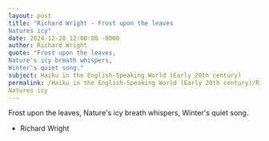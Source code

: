 ```yaml
---
layout: post
title: "Richard Wright - Frost upon the leaves
Natures icy"
date: 2024-12-28 12:00:00 -0000
author: Richard Wright
quote: "Frost upon the leaves,
Nature's icy breath whispers,
Winter's quiet song."
subject: Haiku in the English-Speaking World (Early 20th century)
permalink: /Haiku in the English-Speaking World (Early 20th century)/Richard Wright/Richard Wright - Frost upon the leaves
Natures icy
---
```


Frost upon the leaves,
Nature's icy breath whispers,
Winter's quiet song.

- Richard Wright
